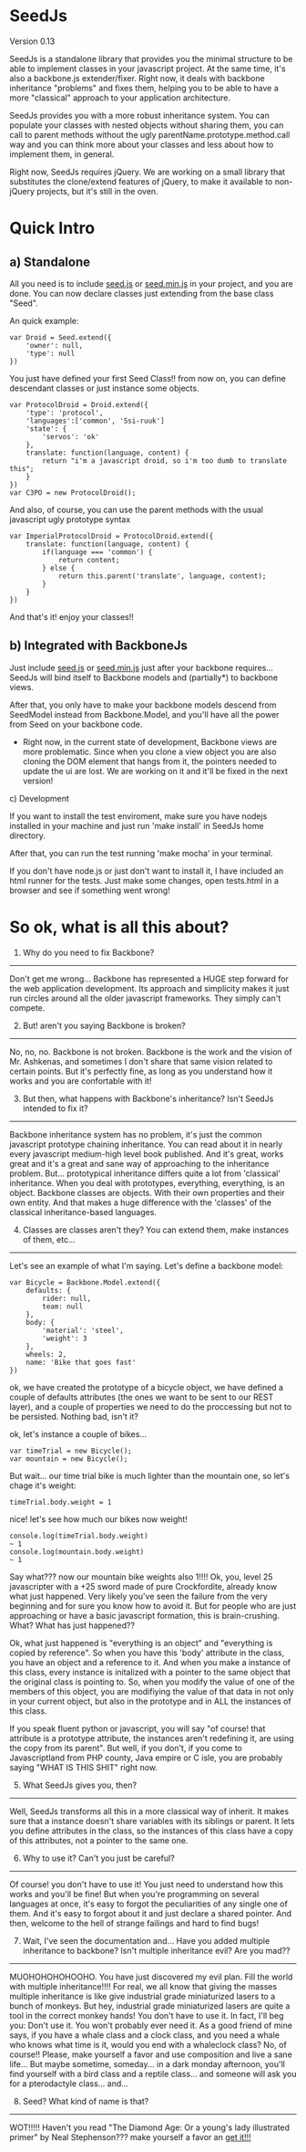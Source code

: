 SeedJs
======
Version 0.13

SeedJs is a standalone library that provides you the minimal structure to be able to implement classes in your javascript project. At the same time, it's also a backbone.js extender/fixer. Right now, it deals with backbone inheritance "problems" and fixes them, helping you to be able to have a more "classical" approach to your application architecture.

SeedJs provides you with a more robust inheritance system. You can populate your classes with nested objects without sharing them, you can call to parent methods without the ugly parentName.prototype.method.call way and you can think more about your classes and less about how to implement them, in general.

Right now, SeedJs requires jQuery. We are working on a small library that substitutes the clone/extend features of jQuery, to make it available to non-jQuery projects, but it's still in the oven.

Quick Intro
===========

a) Standalone
--------------

All you need is to include <a href="https://raw.github.com/johnHackworth/SeedJs/master/bin/seed.js">seed.js</a> or <a href="https://raw.github.com/johnHackworth/SeedJs/master/bin/seed.min.js">seed.min.js</a> in your project, and you are done. You can now declare classes just extending from the base class "Seed".

An quick example:

    var Droid = Seed.extend({
        'owner': null,
        'type': null
    })

You just have defined your first Seed Class!! from now on, you can define descendant classes or just instance some objects.

    var ProtocolDroid = Droid.extend({
        'type': 'protocol',
        'languages':['common', 'Ssi-ruuk']
        'state': {
            'servos': 'ok'
        },
        translate: function(language, content) {
            return "i'm a javascript droid, so i'm too dumb to translate this";
        }
    })
    var C3PO = new ProtocolDroid();

And also, of course, you can use the parent methods with the usual javascript ugly prototype syntax

    var ImperialProtocolDroid = ProtocolDroid.extend({
        translate: function(language, content) {
            if(language === 'common') {
                return content;
            } else {
                return this.parent('translate', language, content);
            }
        }
    })

And that's it! enjoy your classes!!


b) Integrated with BackboneJs
-----------------------------

Just include <a href="https://raw.github.com/johnHackworth/SeedJs/master/bin/seed.js">seed.js</a> or <a href="https://raw.github.com/johnHackworth/SeedJs/master/bin/seed.js">seed.min.js</a> just after your backbone requires... SeedJs will bind itself to Backbone models and (partially*) to backbone views.

After that, you only have to make your backbone models descend from SeedModel instead from Backbone.Model, and you'll have all the power from Seed on your backbone code.

* Right now, in the current state of development, Backbone views are more problematic. Since when you clone a view object you are also cloning the DOM element that hangs from it, the pointers needed to update the ui are lost. We are working on it and it'll be fixed in the next version!



c) Development

If you want to install the test enviroment, make sure you have nodejs installed in your machine and just run 'make install' in SeedJs home directory.

After that, you can run the test running 'make mocha' in your terminal.

If you don't have node.js or just don't want to install it, I have included an html runner for the tests. Just make some changes, open tests.html in a browser and see if something went wrong!




So ok, what is all this about?
==============================

1. Why do you need to fix Backbone?
-----------------------------------

Don't get me wrong... Backbone has represented a HUGE step forward for the web application development. Its approach and simplicity makes it just run circles around all the older javascript frameworks. They simply can't compete.

2. But! aren't you saying Backbone is broken?
-----------------------------------

No, no, no. Backbone is not broken. Backbone is the work and the vision of Mr. Ashkenas, and sometimes I don't share that same vision related to certain points. But it's perfectly fine, as long as you understand how it works and you are confortable with it!

3. But then, what happens with Backbone's inheritance? Isn't SeedJs intended to fix it?
-----------------------------------

Backbone inheritance system has no problem, it's just the common javascript prototype chaining inheritance. You can read about it in nearly every javascript medium-high level book published. And it's great, works great and it's a great and sane way of approaching to the inheritance problem.
But... prototypical inheritance differs quite a lot from 'classical' inheritance. When you deal with prototypes, everything, everything, is an object. Backbone classes are objects. With their own properties and their own entity. And that makes a huge difference with the 'classes' of the classical inheritance-based languages.

4. Classes are classes aren't they? You can extend them, make instances of them, etc...
-----------------------------------

Let's see an example of what I'm saying. Let's define a backbone model:

    var Bicycle = Backbone.Model.extend({
        defaults: {
            rider: null,
            team: null
        },
        body: {
            'material': 'steel',
            'weight': 3
        },
        wheels: 2,
        name: 'Bike that goes fast'
    })

ok, we have created the prototype of a bicycle object, we have defined a couple of defaults attributes (the ones we want to be sent to our REST layer), and a couple of properties we need to do the proccessing but not to be persisted. Nothing bad, isn't it?

ok, let's instance a couple of bikes...

    var timeTrial = new Bicycle();
    var mountain = new Bicycle();

But wait... our time trial bike is much lighter than the mountain one, so let's chage it's weight:

    timeTrial.body.weight = 1

nice! let's see how much our bikes now weight!

    console.log(timeTrial.body.weight)
    ~ 1
    console.log(mountain.body.weight)
    ~ 1

Say what??? now our mountain bike weights also 1!!!! Ok, you, level 25 javascripter with a +25 sword made of pure Crockfordite, already know what just happened. Very likely you've seen the failure from the very beginning and for sure you know how to avoid it. But for people who are just approaching or have a basic javascript formation, this is brain-crushing. What? What has just happened??

Ok, what just happened is "everything is an object" and "everything is copied by reference". So when you have this 'body' attribute in the class, you have an object and a reference to it. And when you make a instance of this class, every instance is initalized with a pointer to the same object that the original class is pointing to. So, when you modify the value of one of the members of this object, you are modifiying the value of that data in not only in your current object, but also in the prototype and in ALL the instances of this class.

If you speak fluent python or javascript, you will say "of course! that attribute is a prototype attribute, the instances aren't redefining it, are using the copy from its parent". But well, if you don't, if you come to Javascriptland from PHP county, Java empire or C isle, you are probably saying "WHAT IS THIS SHIT" right now.

5. What SeedJs gives you, then?
-----------------------------------

Well, SeedJs transforms all this in a more classical way of inherit. It makes sure that a instance doesn't share variables with its siblings or parent. It lets you define attributes in the class, so the instances of this class have a copy of this attributes, not a pointer to the same one.

6. Why to use it? Can't you just be careful?
-----------------------------------

Of course! you don't have to use it! You just need to understand how this works and you'll be fine! But when you're programming on several languages at once, it's easy to forgot the peculiarities of any single one of them. And it's easy to forgot about it and just declare a shared pointer. And then, welcome to the hell of strange failings and hard to find bugs!

7. Wait, I've seen the documentation and... Have you added multiple inheritance to backbone? Isn't multiple inheritance evil? Are you mad??
-----------------------------------

MUOHOHOHOHOOHO. You have just discovered my evil plan. Fill the world with multiple inheritance!!!!
For real, we all know that giving the masses multiple inheritance is like give industrial grade miniaturized lasers to a bunch of monkeys. But hey, industrial grade miniaturized lasers are quite a tool in the correct monkey hands!
You don't have to use it. In fact, I'll beg you: Don't use it. You won't probably ever need it. As a good friend of mine says, if you have a whale class and a clock class, and you need a whale who knows what time is it, would you end with a whaleclock class? No, of course!! Please, make yourself a favor and use composition and live a sane life...
But maybe sometime, someday... in a dark monday afternoon, you'll find yourself with a bird class and a reptile class... and someone will ask you for a pterodactyle class... and...

8. Seed? What kind of name is that?
-----------------------------------

WOT!!!!! Haven't you read "The Diamond Age: Or a young's lady illustrated primer" by Neal Stephenson??? make yourself a favor an <a href="http://lstfy.eu/#i286">get it!!!</a>
